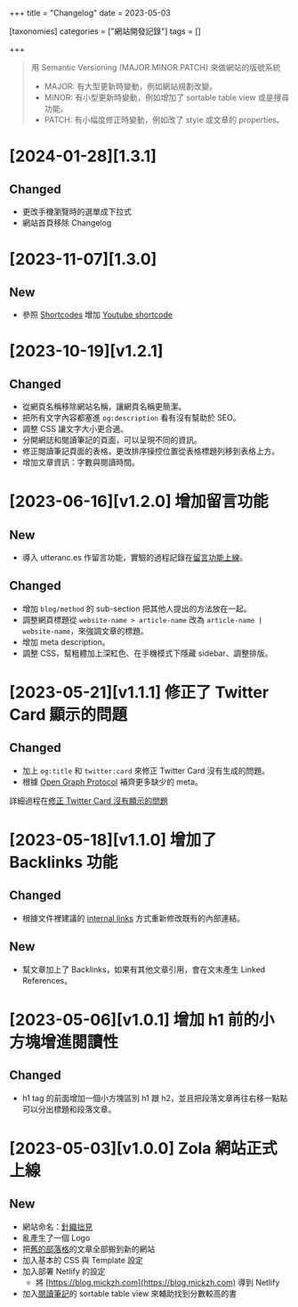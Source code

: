 +++
title = "Changelog"
date = 2023-05-03

[taxonomies]
categories = ["網站開發記錄"]
tags = []

+++

> 用 Semantic Versioning (MAJOR.MINOR.PATCH) 來做網站的版號系統
> * MAJOR: 有大型更新時變動，例如網站規劃改變。
> * MINOR: 有小型更新時變動，例如增加了 sortable table view 或是搜尋功能。
> * PATCH: 有小幅度修正時變動，例如改了 style 或文章的 properties。

# [2024-01-28][1.3.1]
## Changed
* 更改手機瀏覽時的選單成下拉式
* 網站首頁移除 Changelog

# [2023-11-07][1.3.0]
## New
* 參照 [Shortcodes](https://www.getzola.org/documentation/content/shortcodes/) 增加 [Youtube shortcode](https://github.com/mickm3n/blog/commit/829e6252ce901e4a810b9734c2a31aca8bf35eb3)

# [2023-10-19][v1.2.1]
## Changed
* 從網頁名稱移除網站名稱，讓網頁名稱更簡潔。
* 把所有文字內容都塞進 `og:description` 看有沒有幫助於 SEO。
* 調整 CSS 讓文字大小更合適。
* 分開網誌和閱讀筆記的頁面，可以呈現不同的資訊。
* 修正閱讀筆記頁面的表格，更改排序操控位置從表格標題列移到表格上方。
* 增加文章資訊：字數與閱讀時間。

# [2023-06-16][v1.2.0] 增加留言功能
## New
* 導入 utteranc.es 作留言功能，實驗的過程記錄在[留言功能上線](@/blog/comment-system/index.md)。

## Changed
* 增加 `blog/method` 的 sub-section 把其他人提出的方法放在一起。
* 調整網頁標題從 `website-name > article-name` 改為 `article-name | website-name`，來強調文章的標題。
* 增加 meta description。
* 調整 CSS，幫粗體加上深紅色、在手機模式下隱藏 sidebar、調整排版。

# [2023-05-21][v1.1.1] 修正了 Twitter Card 顯示的問題
## Changed
* 加上 `og:title` 和 `twitter:card` 來修正 Twitter Card 沒有生成的問題。
* 根據 [Open Graph Protocol](https://ogp.me/) 補齊更多缺少的 meta。

詳細過程在[修正 Twitter Card 沒有顯示的問題](@/blog/fix-open-graph-in-twitter-card/index.md)

# [2023-05-18][v1.1.0] 增加了 Backlinks 功能
## Changed
* 根據文件裡建議的 [internal links](https://www.getzola.org/documentation/content/linking/#internal-links) 方式重新修改既有的內部連結。

## New
* 幫文章加上了 Backlinks，如果有其他文章引用，會在文末產生 Linked References。

# [2023-05-06][v1.0.1] 增加 h1 前的小方塊增進閱讀性
## Changed
* h1 tag 的前面增加一個小方塊區別 h1 跟 h2，並且把段落文章再往右移一點點可以分出標題和段落文章。

# [2023-05-03][v1.0.0] Zola 網站正式上線
## New
* 網站命名：[針織拙見](@/about.md)
* 亂產生了一個 Logo
* 把[舊的部落格](https://mickzh.com)的文章全部搬到新的網站
* 加入基本的 CSS 與 Template 設定
* 加入部署 Netlify 的設定
  * 將 [https://blog.mickzh.com](https://blog.mickzh.com) 導到 Netlify
* 加入[閱讀筆記](@/reading-notes/_index.md)的 sortable table view 來輔助找到分數較高的書
